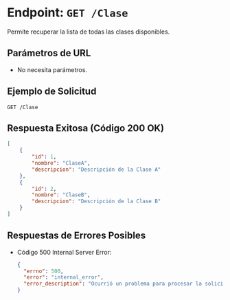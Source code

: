 # Endpoint: `GET /Clase`

Permite recuperar la lista de todas las clases disponibles.

## Parámetros de URL
- No necesita parámetros.

## Ejemplo de Solicitud
```http
GET /Clase
```

## Respuesta Exitosa (Código 200 OK)
```json
[
    {
        "id": 1,
        "nombre": "ClaseA",
        "descripcion": "Descripción de la Clase A"
    },
    {
        "id": 2,
        "nombre": "ClaseB",
        "descripcion": "Descripción de la Clase B"
    }
]
```

## Respuestas de Errores Posibles
- Código 500 Internal Server Error:

  ```json
  {
    "errno": 500,
    "error": "internal_error",
    "error_description": "Ocurrió un problema para procesar la solicitud"
  }
  ```

